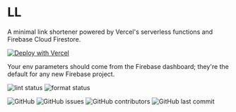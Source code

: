 # LL

A minimal link shortener powered by Vercel's serverless functions and Firebase Cloud Firestore.

[![Deploy with Vercel](https://vercel.com/button)](https://vercel.com/new/git/external?repository-url=https%3A%2F%2Fgithub.com%2Frishiosaur%2Fll&env=projectId&project-name=link-shortener&repo-name=link-shortener)

Your env parameters should come from the Firebase dashboard; they're the default for any new Firebase project.

![lint status](https://github.com/rishiosaur/ll/workflows/lint/badge.svg)
![format status](https://github.com/rishiosaur/ll/workflows/format/badge.svg)

![GitHub](https://img.shields.io/github/license/rishiosaur/ll)
![GitHub issues](https://img.shields.io/github/issues/rishiosaur/ll)
![GitHub contributors](https://img.shields.io/github/contributors/rishiosaur/ll)
![GitHub last commit](https://img.shields.io/github/last-commit/rishiosaur/ll)
